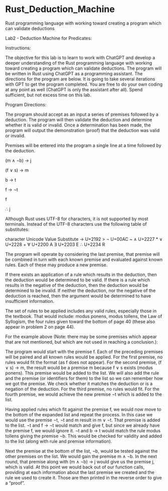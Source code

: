 # Rust_Deduction_Machine
Rust programming language with working toward creating a program which can validate deductions

Lab2 - Deduction Machine for Predicates:

Instructions: 

The objective for this lab is to learn to work with ChatGPT and develop a deeper understanding of the Rust programming language with working toward creating a program which can validate deductions.  The program will be written in Rust using ChatGPT as a programming assistant.   The directions for the program are below.   It is going to take several iterations with GPT to get the program completed.   You are free to do your own coding at any point as well (ChatGPT is only the assistant after all).   Spend sufficient, but not excess time on this lab.    

 

Program Directions:

The program should accept as an input a series of premises followed by a deduction.   The program will then validate the deduction and determine whether it is valid or invalid.   Once a determination has been made, the program will output the demonstration (proof) that the deduction was valid or invalid.

Premises will be entered into the program a single line at a time followed by the deduction.

(m ∧ ¬b) → j

(f ∨ s) → m

b → t

f → ¬t

f

∴ j

Although Rust uses UTF-8 for characters, it is not supported by most terminals. Instead of the UTF-8 characters use the following table of substitutes:

character  Unicode Value  Substitute
→          U+2192          > 
¬          U+00AC          ~
∧          U+2227          *
∨          U+2228          +
∀          U+2200          A
∃          U+2203          E
∴          U+2234          R

 
The program will operate by considering the last premise, that premise will be combined in turn with each known premise and evaluated against known rules.  Each of these may produce a new premise.

If there exists an application of a rule which results in the deduction, then the deduction would be determined to be valid.   If there is a rule which results in the negative of the deduction, then the deduction would be determined to be invalid.  If neither the deduction, nor the negative of the deduction is reached, then the argument would be determined to have insufficient information.

The set of rules to be applied includes any valid rules, especially those in the textbook.  That would include: modus ponens, modus tollens, the Law of Syllogism, the four rules given toward the bottom of page 40 (these also appear in problem 2 on page 44).   

For the example above (Note:  there may be some premises which appear that are not mentioned, but which are not used in reaching a conclusion.):

The program would start with the premise f.   Each of the preceding premises will be paired and all known rules would be applied.   For the first premise, no rules would fit the format (as f does not appear).  For the second premise, (f ∨ s) → m, the result would be a premise m because f ∨ s exists (modus ponens).  This premise would be added to the list.  We will also add the rule and the premise (or identifiers for them) to the list so we can remember how we got the premise. We check whether it matches the deduction or is a negation of the deduction.  For the third premise, no rules would fit. For the fourth premise, we would achieve the new premise ¬t which is added to the list.  

Having applied rules which fit against the premise f, we would now move to the bottom of the expanded list and repeat the process.  In this case we would use the premise ¬t, ¬t and m result in m ∨ ¬t. That premise is added to the list.  ¬t and f → ¬t would match and give f, but since we already have the premise f, we would ignore it.  ¬t and b → t would match the rule modus tollens giving the premise ¬b. This would be checked for validity and added to the list (along with rule and premise information).  

Next the premise at the bottom of the list, ¬b, would be tested against the other premises on the list.   We would gain the premise m ∧ ¬b.  In the next round, that premise along with (m ∧ ¬b) → j would give us the premise j, which is valid.   At this point we would back out of our function calls, providing at each information about the last premise we created and the rule we used to create it.  Those are then printed in the reverse order to give a “proof”.
